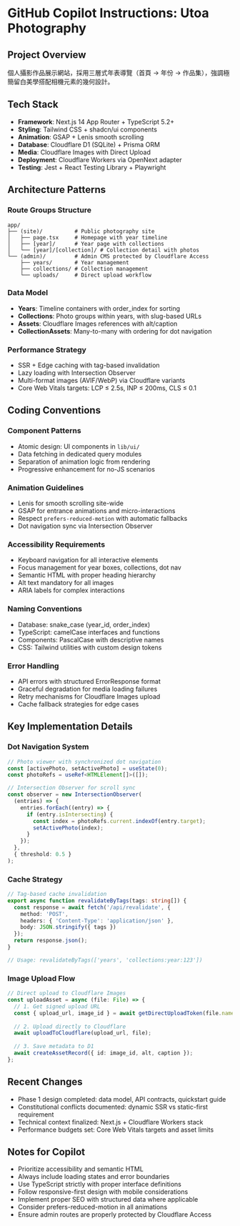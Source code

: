 # GitHub Copilot Instructions: Utoa Photography

## Project Overview
個人攝影作品展示網站，採用三層式年表導覽（首頁 → 年份 → 作品集），強調極簡留白美學搭配相機元素的幾何設計。

## Tech Stack
- **Framework**: Next.js 14 App Router + TypeScript 5.2+
- **Styling**: Tailwind CSS + shadcn/ui components
- **Animation**: GSAP + Lenis smooth scrolling
- **Database**: Cloudflare D1 (SQLite) + Prisma ORM
- **Media**: Cloudflare Images with Direct Upload
- **Deployment**: Cloudflare Workers via OpenNext adapter
- **Testing**: Jest + React Testing Library + Playwright

## Architecture Patterns

### Route Groups Structure
```
app/
├── (site)/          # Public photography site
│   ├── page.tsx     # Homepage with year timeline
│   ├── [year]/      # Year page with collections
│   └── [year]/[collection]/ # Collection detail with photos
└── (admin)/         # Admin CMS protected by Cloudflare Access
    ├── years/       # Year management
    ├── collections/ # Collection management
    └── uploads/     # Direct upload workflow
```

### Data Model
- **Years**: Timeline containers with order_index for sorting
- **Collections**: Photo groups within years, with slug-based URLs  
- **Assets**: Cloudflare Images references with alt/caption
- **CollectionAssets**: Many-to-many with ordering for dot navigation

### Performance Strategy
- SSR + Edge caching with tag-based invalidation
- Lazy loading with Intersection Observer
- Multi-format images (AVIF/WebP) via Cloudflare variants
- Core Web Vitals targets: LCP ≤ 2.5s, INP ≤ 200ms, CLS ≤ 0.1

## Coding Conventions

### Component Patterns
- Atomic design: UI components in `lib/ui/`
- Data fetching in dedicated query modules
- Separation of animation logic from rendering
- Progressive enhancement for no-JS scenarios

### Animation Guidelines
- Lenis for smooth scrolling site-wide
- GSAP for entrance animations and micro-interactions
- Respect `prefers-reduced-motion` with automatic fallbacks
- Dot navigation sync via Intersection Observer

### Accessibility Requirements
- Keyboard navigation for all interactive elements
- Focus management for year boxes, collections, dot nav
- Semantic HTML with proper heading hierarchy
- Alt text mandatory for all images
- ARIA labels for complex interactions

### Naming Conventions
- Database: snake_case (year_id, order_index)
- TypeScript: camelCase interfaces and functions
- Components: PascalCase with descriptive names
- CSS: Tailwind utilities with custom design tokens

### Error Handling
- API errors with structured ErrorResponse format
- Graceful degradation for media loading failures
- Retry mechanisms for Cloudflare Images upload
- Cache fallback strategies for edge cases

## Key Implementation Details

### Dot Navigation System
```typescript
// Photo viewer with synchronized dot navigation
const [activePhoto, setActivePhoto] = useState(0);
const photoRefs = useRef<HTMLElement[]>([]);

// Intersection Observer for scroll sync
const observer = new IntersectionObserver(
  (entries) => {
    entries.forEach((entry) => {
      if (entry.isIntersecting) {
        const index = photoRefs.current.indexOf(entry.target);
        setActivePhoto(index);
      }
    });
  },
  { threshold: 0.5 }
);
```

### Cache Strategy
```typescript
// Tag-based cache invalidation
export async function revalidateByTags(tags: string[]) {
  const response = await fetch('/api/revalidate', {
    method: 'POST',
    headers: { 'Content-Type': 'application/json' },
    body: JSON.stringify({ tags })
  });
  return response.json();
}

// Usage: revalidateByTags(['years', 'collections:year:123'])
```

### Image Upload Flow
```typescript
// Direct upload to Cloudflare Images
const uploadAsset = async (file: File) => {
  // 1. Get signed upload URL
  const { upload_url, image_id } = await getDirectUploadToken(file.name);
  
  // 2. Upload directly to Cloudflare
  await uploadToCloudflare(upload_url, file);
  
  // 3. Save metadata to D1
  await createAssetRecord({ id: image_id, alt, caption });
};
```

## Recent Changes
- Phase 1 design completed: data model, API contracts, quickstart guide
- Constitutional conflicts documented: dynamic SSR vs static-first requirement
- Technical context finalized: Next.js + Cloudflare Workers stack
- Performance budgets set: Core Web Vitals targets and asset limits

## Notes for Copilot
- Prioritize accessibility and semantic HTML
- Always include loading states and error boundaries
- Use TypeScript strictly with proper interface definitions
- Follow responsive-first design with mobile considerations
- Implement proper SEO with structured data where applicable
- Consider prefers-reduced-motion in all animations
- Ensure admin routes are properly protected by Cloudflare Access